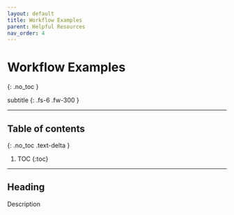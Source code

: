 ```yaml
---
layout: default
title: Workflow Examples
parent: Helpful Resources
nav_order: 4
---
```


# Workflow Examples
{: .no_toc }

subtitle
{: .fs-6 .fw-300 }

---
## Table of contents
{: .no_toc .text-delta }

1. TOC
{:toc}

---

## Heading

Description
